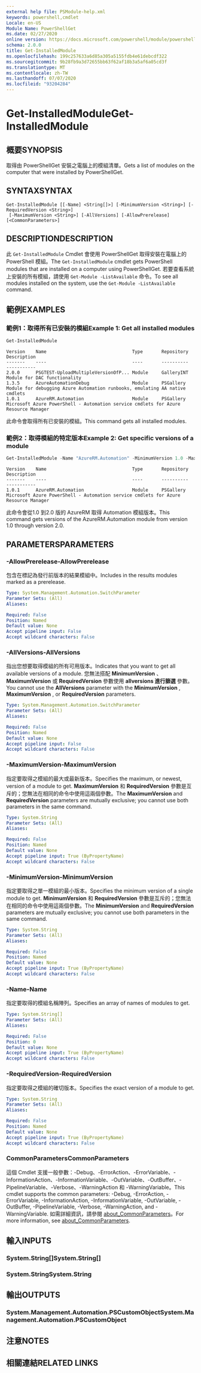 ```yaml
---
external help file: PSModule-help.xml
keywords: powershell,cmdlet
Locale: en-US
Module Name: PowerShellGet
ms.date: 02/27/2020
online version: https://docs.microsoft.com/powershell/module/powershellget/get-installedmodule?view=powershell-6&WT.mc_id=ps-gethelp
schema: 2.0.0
title: Get-InstalledModule
ms.openlocfilehash: 199c257633a6d85a305a5155fdb4e61debcdf322
ms.sourcegitcommit: 9b28fb9a3d72655bb63f62af18b3a5af6a05cd3f
ms.translationtype: MT
ms.contentlocale: zh-TW
ms.lasthandoff: 07/07/2020
ms.locfileid: "93204284"
---
```

# <span data-ttu-id="105e8-103">Get-InstalledModule</span><span class="sxs-lookup"><span data-stu-id="105e8-103">Get-InstalledModule</span></span>

## <span data-ttu-id="105e8-104">概要</span><span class="sxs-lookup"><span data-stu-id="105e8-104">SYNOPSIS</span></span>
<span data-ttu-id="105e8-105">取得由 PowerShellGet 安裝之電腦上的模組清單。</span><span class="sxs-lookup"><span data-stu-id="105e8-105">Gets a list of modules on the computer that were installed by PowerShellGet.</span></span>

## <span data-ttu-id="105e8-106">SYNTAX</span><span class="sxs-lookup"><span data-stu-id="105e8-106">SYNTAX</span></span>

```
Get-InstalledModule [[-Name] <String[]>] [-MinimumVersion <String>] [-RequiredVersion <String>]
 [-MaximumVersion <String>] [-AllVersions] [-AllowPrerelease] [<CommonParameters>]
```

## <span data-ttu-id="105e8-107">DESCRIPTION</span><span class="sxs-lookup"><span data-stu-id="105e8-107">DESCRIPTION</span></span>

<span data-ttu-id="105e8-108">此 `Get-InstalledModule` Cmdlet 會使用 PowerShellGet 取得安裝在電腦上的 PowerShell 模組。</span><span class="sxs-lookup"><span data-stu-id="105e8-108">The `Get-InstalledModule` cmdlet gets PowerShell modules that are installed on a computer using PowerShellGet.</span></span> <span data-ttu-id="105e8-109">若要查看系統上安裝的所有模組，請使用 `Get-Module -ListAvailable` 命令。</span><span class="sxs-lookup"><span data-stu-id="105e8-109">To see all modules installed on the system, use the `Get-Module -ListAvailable` command.</span></span>

## <span data-ttu-id="105e8-110">範例</span><span class="sxs-lookup"><span data-stu-id="105e8-110">EXAMPLES</span></span>

### <span data-ttu-id="105e8-111">範例1：取得所有已安裝的模組</span><span class="sxs-lookup"><span data-stu-id="105e8-111">Example 1: Get all installed modules</span></span>

```powershell
Get-InstalledModule
```

```Output
Version    Name                                Type       Repository     Description
-------    ----                                ----       ----------     -----------
2.0.0      PSGTEST-UploadMultipleVersionOfP... Module     GalleryINT     Module for DAC functionality
1.3.5      AzureAutomationDebug                Module     PSGallery      Module for debugging Azure Automation runbooks, emulating AA native cmdlets
1.0.1      AzureRM.Automation                  Module     PSGallery      Microsoft Azure PowerShell - Automation service cmdlets for Azure Resource Manager
```

<span data-ttu-id="105e8-112">此命令會取得所有已安裝的模組。</span><span class="sxs-lookup"><span data-stu-id="105e8-112">This command gets all installed modules.</span></span>

### <span data-ttu-id="105e8-113">範例2：取得模組的特定版本</span><span class="sxs-lookup"><span data-stu-id="105e8-113">Example 2: Get specific versions of a module</span></span>

```powershell
Get-InstalledModule -Name "AzureRM.Automation" -MinimumVersion 1.0 -MaximumVersion 2.0
```

```Output
Version    Name                                Type       Repository     Description
-------    ----                                ----       ----------     -----------
1.0.1      AzureRM.Automation                  Module     PSGallery      Microsoft Azure PowerShell - Automation service cmdlets for Azure Resource Manager
```

<span data-ttu-id="105e8-114">此命令會從1.0 到2.0 版的 AzureRM 取得 Automation 模組版本。</span><span class="sxs-lookup"><span data-stu-id="105e8-114">This command gets versions of the AzureRM.Automation module from version 1.0 through version 2.0.</span></span>

## <span data-ttu-id="105e8-115">PARAMETERS</span><span class="sxs-lookup"><span data-stu-id="105e8-115">PARAMETERS</span></span>

### <span data-ttu-id="105e8-116">-AllowPrerelease</span><span class="sxs-lookup"><span data-stu-id="105e8-116">-AllowPrerelease</span></span>

<span data-ttu-id="105e8-117">包含在標記為發行前版本的結果模組中。</span><span class="sxs-lookup"><span data-stu-id="105e8-117">Includes in the results modules marked as a prerelease.</span></span>

```yaml
Type: System.Management.Automation.SwitchParameter
Parameter Sets: (All)
Aliases:

Required: False
Position: Named
Default value: None
Accept pipeline input: False
Accept wildcard characters: False
```

### <span data-ttu-id="105e8-118">-AllVersions</span><span class="sxs-lookup"><span data-stu-id="105e8-118">-AllVersions</span></span>

<span data-ttu-id="105e8-119">指出您想要取得模組的所有可用版本。</span><span class="sxs-lookup"><span data-stu-id="105e8-119">Indicates that you want to get all available versions of a module.</span></span>
<span data-ttu-id="105e8-120">您無法搭配 **MinimumVersion** 、 **MaximumVersion** 或 **RequiredVersion** 參數使用 **allversions 進行篩選** 參數。</span><span class="sxs-lookup"><span data-stu-id="105e8-120">You cannot use the **AllVersions** parameter with the **MinimumVersion** , **MaximumVersion** , or **RequiredVersion** parameters.</span></span>

```yaml
Type: System.Management.Automation.SwitchParameter
Parameter Sets: (All)
Aliases:

Required: False
Position: Named
Default value: None
Accept pipeline input: False
Accept wildcard characters: False
```

### <span data-ttu-id="105e8-121">-MaximumVersion</span><span class="sxs-lookup"><span data-stu-id="105e8-121">-MaximumVersion</span></span>

<span data-ttu-id="105e8-122">指定要取得之模組的最大或最新版本。</span><span class="sxs-lookup"><span data-stu-id="105e8-122">Specifies the maximum, or newest, version of a module to get.</span></span> <span data-ttu-id="105e8-123">**MaximumVersion** 和 **RequiredVersion** 參數是互斥的；您無法在相同的命令中使用這兩個參數。</span><span class="sxs-lookup"><span data-stu-id="105e8-123">The **MaximumVersion** and **RequiredVersion** parameters are mutually exclusive; you cannot use both parameters in the same command.</span></span>

```yaml
Type: System.String
Parameter Sets: (All)
Aliases:

Required: False
Position: Named
Default value: None
Accept pipeline input: True (ByPropertyName)
Accept wildcard characters: False
```

### <span data-ttu-id="105e8-124">-MinimumVersion</span><span class="sxs-lookup"><span data-stu-id="105e8-124">-MinimumVersion</span></span>

<span data-ttu-id="105e8-125">指定要取得之單一模組的最小版本。</span><span class="sxs-lookup"><span data-stu-id="105e8-125">Specifies the minimum version of a single module to get.</span></span> <span data-ttu-id="105e8-126">**MinimumVersion** 和 **RequiredVersion** 參數是互斥的；您無法在相同的命令中使用這兩個參數。</span><span class="sxs-lookup"><span data-stu-id="105e8-126">The **MinimumVersion** and **RequiredVersion** parameters are mutually exclusive; you cannot use both parameters in the same command.</span></span>

```yaml
Type: System.String
Parameter Sets: (All)
Aliases:

Required: False
Position: Named
Default value: None
Accept pipeline input: True (ByPropertyName)
Accept wildcard characters: False
```

### <span data-ttu-id="105e8-127">-Name</span><span class="sxs-lookup"><span data-stu-id="105e8-127">-Name</span></span>

<span data-ttu-id="105e8-128">指定要取得的模組名稱陣列。</span><span class="sxs-lookup"><span data-stu-id="105e8-128">Specifies an array of names of modules to get.</span></span>

```yaml
Type: System.String[]
Parameter Sets: (All)
Aliases:

Required: False
Position: 0
Default value: None
Accept pipeline input: True (ByPropertyName)
Accept wildcard characters: False
```

### <span data-ttu-id="105e8-129">-RequiredVersion</span><span class="sxs-lookup"><span data-stu-id="105e8-129">-RequiredVersion</span></span>

<span data-ttu-id="105e8-130">指定要取得之模組的確切版本。</span><span class="sxs-lookup"><span data-stu-id="105e8-130">Specifies the exact version of a module to get.</span></span>

```yaml
Type: System.String
Parameter Sets: (All)
Aliases:

Required: False
Position: Named
Default value: None
Accept pipeline input: True (ByPropertyName)
Accept wildcard characters: False
```

### <span data-ttu-id="105e8-131">CommonParameters</span><span class="sxs-lookup"><span data-stu-id="105e8-131">CommonParameters</span></span>

<span data-ttu-id="105e8-132">這個 Cmdlet 支援一般參數：-Debug、-ErrorAction、-ErrorVariable、-InformationAction、-InformationVariable、-OutVariable、-OutBuffer、-PipelineVariable、-Verbose、-WarningAction 和 -WarningVariable。</span><span class="sxs-lookup"><span data-stu-id="105e8-132">This cmdlet supports the common parameters: -Debug, -ErrorAction, -ErrorVariable, -InformationAction, -InformationVariable, -OutVariable, -OutBuffer, -PipelineVariable, -Verbose, -WarningAction, and -WarningVariable.</span></span> <span data-ttu-id="105e8-133">如需詳細資訊，請參閱 [about_CommonParameters](../Microsoft.PowerShell.Core/About/about_CommonParameters.md)。</span><span class="sxs-lookup"><span data-stu-id="105e8-133">For more information, see [about_CommonParameters](../Microsoft.PowerShell.Core/About/about_CommonParameters.md).</span></span>

## <span data-ttu-id="105e8-134">輸入</span><span class="sxs-lookup"><span data-stu-id="105e8-134">INPUTS</span></span>

### <span data-ttu-id="105e8-135">System.String[]</span><span class="sxs-lookup"><span data-stu-id="105e8-135">System.String[]</span></span>

### <span data-ttu-id="105e8-136">System.String</span><span class="sxs-lookup"><span data-stu-id="105e8-136">System.String</span></span>

## <span data-ttu-id="105e8-137">輸出</span><span class="sxs-lookup"><span data-stu-id="105e8-137">OUTPUTS</span></span>

### <span data-ttu-id="105e8-138">System.Management.Automation.PSCustomObject</span><span class="sxs-lookup"><span data-stu-id="105e8-138">System.Management.Automation.PSCustomObject</span></span>

## <span data-ttu-id="105e8-139">注意</span><span class="sxs-lookup"><span data-stu-id="105e8-139">NOTES</span></span>

## <span data-ttu-id="105e8-140">相關連結</span><span class="sxs-lookup"><span data-stu-id="105e8-140">RELATED LINKS</span></span>

